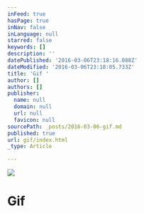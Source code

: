 ```yaml
---
inFeed: true
hasPage: true
inNav: false
inLanguage: null
starred: false
keywords: []
description: ''
datePublished: '2016-03-06T23:18:16.088Z'
dateModified: '2016-03-06T23:18:05.733Z'
title: 'Gif '
author: []
authors: []
publisher:
  name: null
  domain: null
  url: null
  favicon: null
sourcePath: _posts/2016-03-06-gif.md
published: true
url: gif/index.html
_type: Article

---
```

![](https://the-grid-user-content.s3-us-west-2.amazonaws.com/bd43f625-3f7d-452d-8b69-c0509680acf3.gif)

# Gif